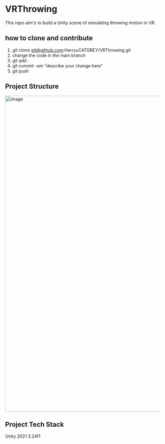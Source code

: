 # VRThrowing
This repo aim's to build a Unity scene of simulating throwing motion in VR.

## how to clone and contribute
1. git clone git@github.com:HarryuCATGREY/VRThrowing.git
2. change the code in the main branch
3. git add .
4. git commit -am "describe your change here"
5. git push




## Project Structure
<img width="1027" alt="image" src="https://user-images.githubusercontent.com/70834897/235410433-b754697a-7271-40f0-aab4-9a1a05a7f091.png">

## Project Tech Stack
Unity 2021.3.24f1
